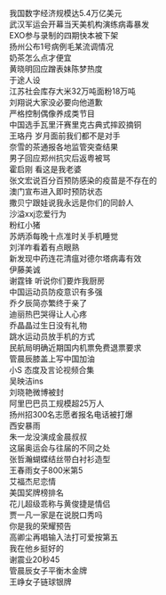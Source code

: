 我国数字经济规模达5.4万亿美元  
武汉军运会开幕当天美机构演练病毒暴发  
EXO参与录制的四期快本被下架  
扬州公布1号病例毛某流调情况  
奶茶怎么点才便宜  
黄晓明回应蹭表妹陈梦热度  
于途人设  
江苏社会库存大米32万吨面粉18万吨  
刘翔说大家没必要向他道歉  
严格控制偶像养成类节目  
中国选手瓦里汗赛里克古典式摔跤摘铜  
王珞丹 岁月面前我们都不是对手  
奈雪的茶通报各地监管突查结果  
男子回应郑州抗灾后返粤被骂  
霍启刚 看这是我老婆  
张文宏说百分百预防感染的疫苗是不存在的  
澳门宣布进入即时预防状态  
撒贝宁跟娃说我永远是你们的同龄人  
沙溢xxj恋爱行为  
粉红小猪  
苏炳添每晚十点准时关手机睡觉  
刘洋咋看着有点眼熟  
新发现中药连花清瘟对德尔塔病毒有效  
伊藤美诚  
谢霆锋 听说你们要炸我厨房  
中国运动员防疫意识有多强  
乔夕辰简亦繁终于亲了  
迪丽热巴哭得让人心疼  
乔晶晶过生日没有礼物  
跳水运动员放手机的方式  
民航局明确近期国内机票免费退票要求  
管晨辰膝盖上写中国加油  
小S 态度及言论视频合集  
吴映洁ins  
刘晓艳微博被封  
阿里巴巴员工规模超25万人  
扬州招300名志愿者报名电话被打爆  
西安暴雨  
朱一龙没演成金晨叔叔  
这届奥运会与往届的不同之处  
张哲瀚蝴蝶结丝带白衬衫造型  
王春雨女子800米第5  
艾福杰尼恋情  
美国奖牌榜排名  
花儿超级乖称与黄俊捷是情侣  
贾一凡一家是在说脱口秀吗  
你是我的荣耀预告  
高卿尘再唱输入法打可爱按第五  
我在他乡挺好的  
谢震业20秒45  
管晨辰女子平衡木金牌  
王峥女子链球银牌  

